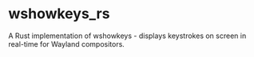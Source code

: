 # wshowkeys_rs

A Rust implementation of wshowkeys - displays keystrokes on screen in real-time for Wayland compositors.